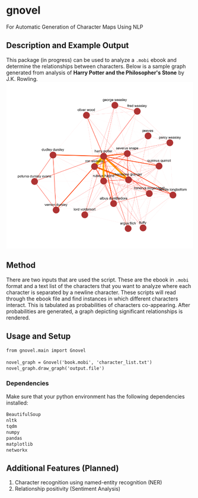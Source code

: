 # gnovel
For Automatic Generation of Character Maps Using NLP

## Description and Example Output
This package (in progress) can be used to analyze a `.mobi` ebook and determine the relationships between characters. Below is a sample graph generated from analysis of __Harry Potter and the Philosopher's Stone__ by J.K. Rowling.
![Harry Potter 1](https://raw.githubusercontent.com/frongk/gnovel/master/harrypotter_orig/graphs/hp1_int_graph.png)

## Method
There are two inputs that are used the script. These are the ebook in `.mobi` format and a text list of the characters that you want to analyze where each character is separated by a newline character. These scripts will read through the ebook file and find instances in which different characters interact. This is tabulated as probabilities of characters co-appearing. After probabilities are generated, a graph depicting significant relationships is rendered.

## Usage and Setup
```
from gnovel.main import Gnovel

novel_graph = Gnovel('book.mobi', 'character_list.txt')
novel_graph.draw_graph('output.file')

```


### Dependencies
Make sure that your python environment has the following dependencies installed:
```
BeautifulSoup
nltk
tqdm 
numpy 
pandas
matplotlib
networkx

```
## Additional Features (Planned)
1. Character recognition using named-entity recognition (NER)
2. Relationship positivity (Sentiment Analysis)
